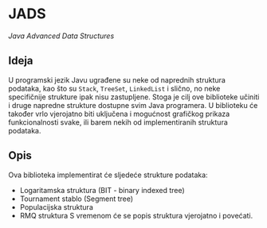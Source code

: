 JADS
====
*Java Advanced Data Structures*

Ideja
-----
U programski jezik Javu ugrađene su neke od naprednih struktura podataka, kao 
što su `Stack`, `TreeSet`, `LinkedList` i slično, no neke specifičnije strukture ipak
nisu zastupljene. Stoga je cilj ove biblioteke učiniti i druge napredne strukture 
dostupne svim Java programera. U biblioteku će također vrlo vjerojatno biti 
uključena i mogućnost grafičkog prikaza funkcionalnosti svake, ili barem nekih 
od implementiranih struktura podataka.

Opis
----
Ova biblioteka implementirat će sljedeće strukture podataka:
  - Logaritamska struktura (BIT - binary indexed tree)
  - Tournament stablo (Segment tree)
  - Populacijska struktura
  - RMQ struktura
 S vremenom će se popis struktura vjerojatno i povećati.
